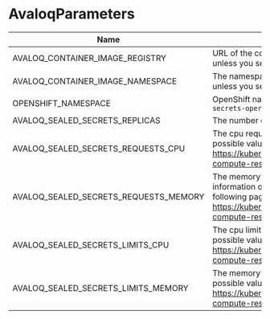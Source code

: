 # AvaloqParameters

| Name                                  | Description                                                                                                                                                                                                 | Required | Default value                |
|---------------------------------------|-------------------------------------------------------------------------------------------------------------------------------------------------------------------------------------------------------------|----------|------------------------------|
| AVALOQ_CONTAINER_IMAGE_REGISTRY       | URL of the container image registry. Must end with "/", unless you set it to null                                                                                                                           | false    | registry.service.avaloq.com/ |
| AVALOQ_CONTAINER_IMAGE_NAMESPACE      | The namespace of the container image. Must end with "/", unless you set it to an empty value. Example: `avaloq/`                                                                                            | false    | avaloq/                      |
| OPENSHIFT_NAMESPACE                   | OpenShift namespace where to deploy `avaloq-sealed-secrets-operator`                                                                                                                                        | false    | acpr-sealed-secrets          |
| AVALOQ_SEALED_SECRETS_REPLICAS        | The number of application replicas.                                                                                                                                                                         | false    | 1                            |
| AVALOQ_SEALED_SECRETS_REQUESTS_CPU    | The cpu requests of the application. For more information of possible values, please check out the following page. https://kubernetes.io/docs/concepts/configuration/manage-compute-resources-container/    | false    | 5m                           |
| AVALOQ_SEALED_SECRETS_REQUESTS_MEMORY | The memory requests of the application. For more information of possible values, please check out the following page. https://kubernetes.io/docs/concepts/configuration/manage-compute-resources-container/ | false    | 512Mi                        |
| AVALOQ_SEALED_SECRETS_LIMITS_CPU      | The cpu limit of the application. For more information of possible values, please check out the following page. https://kubernetes.io/docs/concepts/configuration/manage-compute-resources-container/       | false    | 2                            |
| AVALOQ_SEALED_SECRETS_LIMITS_MEMORY   | The memory limit of the application. For more information of possible values, please check out the following page. https://kubernetes.io/docs/concepts/configuration/manage-compute-resources-container/    | false    | 512Mi                        |

